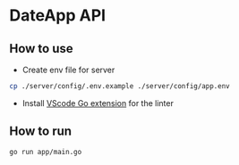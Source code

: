 # DateApp API

## How to use

- Create env file for server

```bash
cp ./server/config/.env.example ./server/config/app.env
```

- Install [VScode Go extension](https://marketplace.visualstudio.com/items?itemName=golang.Go) for the linter

## How to run

```bash
go run app/main.go
```